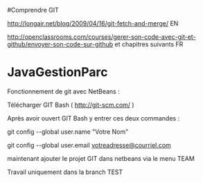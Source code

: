 
#Comprendre GIT
 
http://longair.net/blog/2009/04/16/git-fetch-and-merge/  EN

http://openclassrooms.com/courses/gerer-son-code-avec-git-et-github/envoyer-son-code-sur-github et chapitres suivants FR

# JavaGestionParc

Fonctionnement de git avec NetBeans :

Télécharger GIT Bash ( http://git-scm.com/ )

Après avoir ouvert GIT Bash y entrer ces deux commandes :

git config --global user.name "Votre Nom"

git config --global user.email votreadresse@courriel.com

maintenant ajouter le projet GIT dans netbeans via le menu TEAM

Travail uniquement dans la branch TEST

